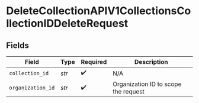 # DeleteCollectionAPIV1CollectionsCollectionIDDeleteRequest


## Fields

| Field                                | Type                                 | Required                             | Description                          |
| ------------------------------------ | ------------------------------------ | ------------------------------------ | ------------------------------------ |
| `collection_id`                      | *str*                                | :heavy_check_mark:                   | N/A                                  |
| `organization_id`                    | *str*                                | :heavy_check_mark:                   | Organization ID to scope the request |